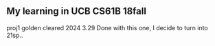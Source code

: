 ## My learning in UCB CS61B 18fall
proj1 golden cleared 2024 3.29
Done with this one, I decide to turn into 21sp..
